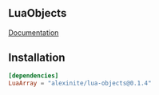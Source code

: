 #

## LuaObjects

[Documentation](https://alexinite.github.io/WallyPackages/objects/)

## Installation

```toml
[dependencies]
LuaArray = "alexinite/lua-objects@0.1.4"
